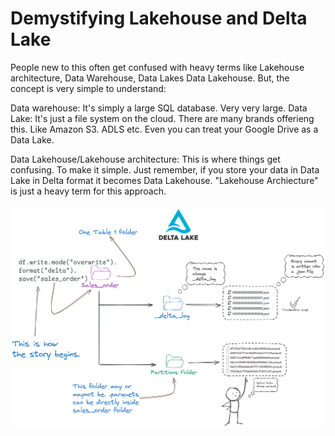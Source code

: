 # Demystifying Lakehouse and Delta Lake

People new to this often get confused with heavy terms like Lakehouse architecture, Data Warehouse, Data Lakes Data Lakehouse. But, the concept is very simple to understand:

Data warehouse: It's simply a large SQL database. Very very large.
Data Lake: It's just a file system on the cloud. There are many brands offerieng this. Like Amazon S3. ADLS etc. Even you can treat your Google Drive as a Data Lake.

Data Lakehouse/Lakehouse architecture: This is where things get confusing. To make it simple. Just remember, if you store your data in Data Lake in Delta format it becomes Data Lakehouse. "Lakehouse Archiecture" is just a heavy term for this approach.

![](images/2024-09-03-17-29-31.png)